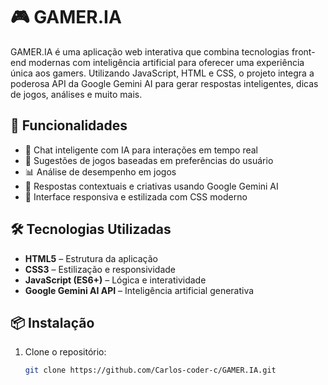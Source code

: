 # 🎮 GAMER.IA

GAMER.IA é uma aplicação web interativa que combina tecnologias front-end modernas com inteligência artificial para oferecer uma experiência única aos gamers. Utilizando JavaScript, HTML e CSS, o projeto integra a poderosa API da Google Gemini AI para gerar respostas inteligentes, dicas de jogos, análises e muito mais.

## 🚀 Funcionalidades

- 💬 Chat inteligente com IA para interações em tempo real
- 🎯 Sugestões de jogos baseadas em preferências do usuário
- 📊 Análise de desempenho em jogos
- 🧠 Respostas contextuais e criativas usando Google Gemini AI
- 🎨 Interface responsiva e estilizada com CSS moderno

## 🛠️ Tecnologias Utilizadas

- **HTML5** – Estrutura da aplicação
- **CSS3** – Estilização e responsividade
- **JavaScript (ES6+)** – Lógica e interatividade
- **Google Gemini AI API** – Inteligência artificial generativa

## 📦 Instalação

1. Clone o repositório:
   ```bash
   git clone https://github.com/Carlos-coder-c/GAMER.IA.git
